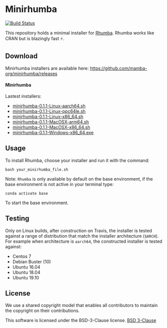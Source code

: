 # Minirhumba

[![Build Status](https://travis-ci.com/mamba-org/minirhumba.svg?branch=master)](https://travis-ci.com/mamba-org/minirhumba)

This repository holds a minimal installer for [Rhumba](https://github.com/mamba-org/rhumba).
Rhumba works like CRAN but is blazingly fast ⚡.

## Download

Minirhumba installers are available here: https://github.com/mamba-org/minirhumba/releases

#### Minirhumba

Lastest installers:

- [minirhumba-0.1.1-Linux-aarch64.sh](https://github.com/mamba-org/minirhumba/releases/download/0.1.1/minirhumba-0.1.1-Linux-aarch64.sh)
- [minirhumba-0.1.1-Linux-ppc64le.sh](https://github.com/mamba-org/minirhumba/releases/download/0.1.1/minirhumba-0.1.1-Linux-ppc64le.sh)
- [minirhumba-0.1.1-Linux-x86_64.sh](https://github.com/mamba-org/minirhumba/releases/download/0.1.1/minirhumba-0.1.1-Linux-x86_64.sh)
- [minirhumba-0.1.1-MacOSX-arm64.sh](https://github.com/mamba-org/minirhumba/releases/download/0.1.1/minirhumba-0.1.1-Linux-x86_64.sh)
- [minirhumba-0.1.1-MacOSX-x86_64.sh](https://github.com/mamba-org/minirhumba/releases/download/0.1.1/minirhumba-0.1.1-MacOSX-x86_64.sh)
- [minirhumba-0.1.1-Windows-x86_64.exe](https://github.com/mamba-org/minirhumba/releases/download/0.1.1/minirhumba-0.1.1-Windows-x86_64.exe)

## Usage

To install Rhumba, choose your installer and run it with the command:

```
bash your_minirhumba_file.sh
```

Note: `Rhumba` is only available by default on the base environment, if the base environment is not active in your terminal type:

```
conda activate base
```

To start the base environment.

## Testing

Only on Linux builds, after construction on Travis, the installer is tested against a range of distribution that match the installer architecture (`$ARCH`). For example when architecture is `aarch64`, the constructed installer is tested against:

- Centos 7
- Debian Buster (10)
- Ubuntu 16.04
- Ubuntu 18.04
- Ubuntu 19.10

## License

We use a shared copyright model that enables all contributors to maintain the copyright on their contributions.

This software is licensed under the BSD-3-Clause license. [BSD 3-Clause](./LICENSE)
